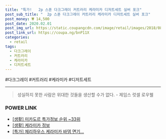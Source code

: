 ```yaml
--- 
title: "특가!   2p 스푼 다크그레이 커트러리 케라미카 디저트세트 실버 포크" 
post_sub_title: "  2p 스푼 다크그레이 커트러리 케라미카 디저트세트 실버 포크" 
post_money: ₩ 14,500 
post_date: 2020.02.01 
post_img_url: https://static.coupangcdn.com/image/retail/images/2018/08/31/11/3/8d2f8ef5-934a-4de5-8c2a-00b6fe0836fa.jpg 
post_link_url: https://coupa.ng/bnP11X 
categories: 
  - retail 
tags: 
  - 다크그레이 
  - 커트러리 
  - 케라미카 
  - 디저트세트 
--- 
```

  #다크그레이 #커트러리 #케라미카 #디저트세트 
<hr> 

> 성실하지 못한 사람은 위대한 것들을 생산할 수가 없다. - 제임스 럿셀 로우웰 


### POWER LINK

* <a href="https://blog.naver.com/sakai111/221781562258" target="_blank"> [생활] 미카도르 특가정보 순위 ~33위</a>
* <a href="https://blog.naver.com/santokki14/221767554876" target="_blank"> [생활] 케라미카 정보 </a>
* <a href="https://blog.naver.com/an0733/221792121819" target="_blank">[특가] 체리하우스 케라미카 바뎀 면기...</a>
